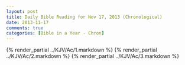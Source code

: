 ```yaml
---
layout: post
title: Daily Bible Reading for Nov 17, 2013 (Chronological)
date: 2013-11-17
comments: true
categories: [Bible in a Year - Chron]
---
```

{% render_partial ../KJV/Ac/1.markdown %}
{% render_partial ../KJV/Ac/2.markdown %}
{% render_partial ../KJV/Ac/3.markdown %}
